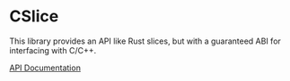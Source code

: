 # CSlice

This library provides an API like Rust slices, but with a guaranteed ABI for interfacing with C/C++.

[API Documentation](https://docs.rs/cslice/)
